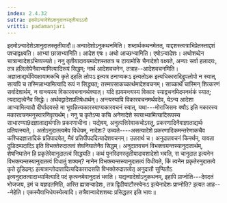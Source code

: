```yaml
---
index: 2.4.32
sutra: इदमोऽन्वादेशेऽशनुदात्तस्तृतीयाऽऽदौ
vritti: padamanjari
---
```


 इदमोऽन्वादेशेऽशनुदातस्तृतीयादौ॥ अन्वादेशोऽनुकथनमिति। शब्दार्थकथनमेतत्, याद्दशस्त्वत्राभिप्रेतस्ताद्दशं पश्चाद्वक्ष्यति। आभ्यां छात्राभ्यामिति। आदेश एषः। अथो आच्छभ्यामिति। एषोऽन्वादेशः। अथोशब्देन चात्रान्वादेशऽभिव्यज्यते। ननु तृतीयादावयमादेशस्ततत्र च टायामोसि चैनादेशो वक्ष्यते, अन्याः सर्वा हलादयः, तत्र हलिलोपेनैवाभ्यामित्यादिरूपं सिद्धम्; नार्थ आदेशवचनेन, तत्राह--आदेशवचनमिति। अज्ञाताद्यर्थविवक्षायामकचि कृते ठ्हलि लोपःऽ इत्यत्र ठनाप्यकःऽ इत्यतोऽक इत्यधिकारादिद्रूपलोपो न स्यात्, सत्यपि च तस्मिन्नाभ्यामित्यादि रूपं न सिद्ध्यत्; तस्मात्साकच्कार्थमादेशवचनम्। साच्कार्थे चास्मिन् शित्करणं सर्वादेशार्थम्, न वान्त्यस्य विकारवचनानर्थक्यात्। यदि ह्ययमन्त्यस्य विकारः स्याद्वचनमिदमनर्थकं स्यात्; त्यदाद्यत्वेनैव सिद्धेः। अर्थवद्वादेशप्रतिषेधार्थम्। अन्त्यस्यापि विकारवचनमर्थवदेव, येऽन्य आदेशा आभ्यामित्यादौ दीर्घादयस्ते मा भूवन्नित्यकारस्याप्यकारवचनं स्यात्, यथा---मोराजिसमः क्वौऽ इति मकारस्य मकारवचनमनुस्वारनिवृत्यर्थम्। ननु च कृतेऽप्य कचि अनेनादेशे सत्याभ्यामित्यादिरूपस्य साधारण्या9दज्ञाताद्यर्थगतिः प्रकरणाधीना। यद्येवम्, अनुत्पत्तिरेवाकचोऽस्तु, प्रकरणादिनैवाज्ञाताद्यर्थः प्रतिपत्स्यते,। अतोऽनुदातत्वमेव विधेयम्, नादेशः? उच्यते----असत्यादेशे प्रकरणादिकमन्तरेणाकचैव कश्चिदज्ञातादिकं प्रतिपादयेत्, मैवं प्रतिपीपददित्यादेशवचनम्। उतरार्थ च। अनुदातवचनं किमर्थम्, यावता ठूडिदम्पदादिऽ इति विभक्तेरुदातत्वं शेषनिघातेनैव सिद्धम्। अनुदातवचनं विभक्त्वयन्तस्यानुदातार्थम्, शेषनिघातेन हि प्रकृतेरेवानुदातत्वं सिद्ध्यति। कथं पुनरिदमस्तृतीयादावशादेशो भवति, स चानुदात इत्यनेन विभक्त्यन्तस्यानुदातत्वं विधातुं शक्यम्? नानेन विभक्त्यन्तस्यानुदातत्वं विधीयते, किं त्वनेन प्रकृतेरनुदातत्वे कृते ठूडिढम्ऽ इत्यत्रान्तोदातादित्यदिकारादसति विभक्तेरुदातत्वेठ् अनुदातौ सुप्पितौऽ इत्यनुदातत्वादाभ्यामित्यादि पदं कृत्स्नमेवानुदातं भवति। यद्यन्वादेशोऽनुकथनम्, इहापि प्राप्नोति---देवदतं भोजजय, इमं च यज्ञदतमिति, अस्ति ह्यत्रान्वादेशः, तत्र द्विदीयाटौस्स्वेनःऽ इत्येनादेशः प्राप्नोति? इत्यत आह---नेहेति। एकस्यैवाभिधेयस्येत्यादि। तत्रैवान्वादेशशब्दः प्रसिद्धतर इति भावः॥